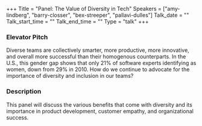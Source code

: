 +++
Title = "Panel: The Value of Diversity in Tech"
Speakers = ["amy-lindberg", "barry-closser", "bex-streeper", "pallavi-dulles"]
Talk_date = ""
Talk_start_time = ""
Talk_end_time = ""
Type = "talk"
+++

### Elevator Pitch

Diverse teams are collectively smarter, more productive, more innovative, and overall more successful than their homogenous counterparts. In the U.S., this gender gap shows that only 21% of software experts identifying as women, down from 29% in 2010. How do we continue to advocate for the importance of diversity and inclusion in our teams?

### Description

This panel will discuss the various benefits that come with diversity and its importance in product development, customer empathy, and organizational success. 